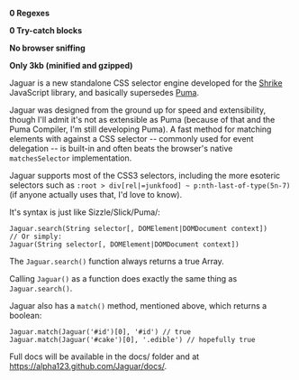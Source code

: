 **0 Regexes**

**0 Try-catch blocks**

**No browser sniffing**

**Only 3kb (minified and gzipped)**


Jaguar is a new standalone CSS selector engine developed for the [Shrike](https://github.com/alpha123/Shrike) JavaScript library, and basically supersedes [Puma](https://github.com/alpha123/Puma).

Jaguar was designed from the ground up for speed and extensibility, though I'll admit it's not as extensible as Puma (because of that and the Puma Compiler, I'm still developing Puma). A fast method for matching elements with against a CSS selector -- commonly used for event delegation -- is built-in and often beats the browser's native `matchesSelector` implementation.

Jaguar supports most of the CSS3 selectors, including the more esoteric selectors such as `:root > div[rel|=junkfood] ~ p:nth-last-of-type(5n-7)` (if anyone actually uses that, I'd love to know).

It's syntax is just like Sizzle/Slick/Puma/<insert your favorite CSS selector engine here>:

    Jaguar.search(String selector[, DOMElement|DOMDocument context])
    // Or simply:
    Jaguar(String selector[, DOMElement|DOMDocument context])

The `Jaguar.search()` function always returns a true Array.

Calling `Jaguar()` as a function does exactly the same thing as `Jaguar.search()`.

Jaguar also has a `match()` method, mentioned above, which returns a boolean:

    Jaguar.match(Jaguar('#id')[0], '#id') // true
    Jaguar.match(Jaguar('#cake')[0], '.edible') // hopefully true

Full docs will be available in the docs/ folder and at https://alpha123.github.com/Jaguar/docs/.